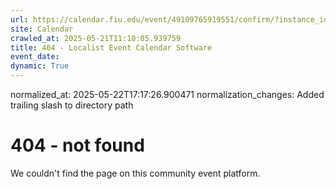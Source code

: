 ```yaml
---
url: https://calendar.fiu.edu/event/49109765919551/confirm/?instance_id=49109765953365&return=https%3A%2F%2Fcalendar.fiu.edu%2F
site: Calendar
crawled_at: 2025-05-21T11:10:05.939759
title: 404 - Localist Event Calendar Software
event_date: 
dynamic: True
---
```

normalized_at: 2025-05-22T17:17:26.900471
normalization_changes: Added trailing slash to directory path

# 404 - not found
We couldn't find the page on this community event platform.
